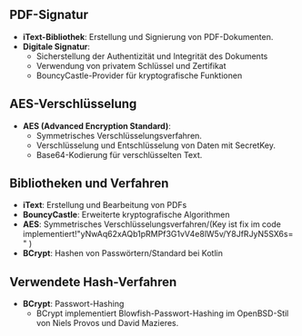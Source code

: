 ## PDF-Signatur
- **iText-Bibliothek**: Erstellung und Signierung von PDF-Dokumenten.
- **Digitale Signatur**:
  - Sicherstellung der Authentizität und Integrität des Dokuments
  - Verwendung von privatem Schlüssel und Zertifikat 
  - BouncyCastle-Provider für kryptografische Funktionen 

## AES-Verschlüsselung
- **AES (Advanced Encryption Standard)**:
  - Symmetrisches Verschlüsselungsverfahren.
  - Verschlüsselung und Entschlüsselung von Daten mit SecretKey.
  - Base64-Kodierung für verschlüsselten Text.

## Bibliotheken und Verfahren
- **iText**: Erstellung und Bearbeitung von PDFs
- **BouncyCastle**: Erweiterte kryptografische Algorithmen
- **AES**: Symmetrisches Verschlüsselungsverfahren/(Key ist fix im code implementiert!"yNwAq62xAQb1pRMPf3G1vV4e8lW5v/Y8JfRJyN5SX6s=" )
- **BCrypt**: Hashen von Passwörtern/Standard bei Kotlin

## Verwendete Hash-Verfahren
- **BCrypt**: Passwort-Hashing
  - BCrypt implementiert Blowfish-Passwort-Hashing im OpenBSD-Stil von Niels Provos und David Mazieres.
